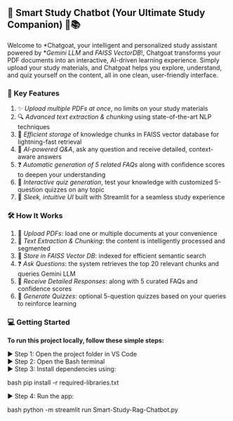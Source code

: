 ## 🤖 Smart Study Chatbot (Your Ultimate Study Companion) 🧠📚 

Welcome to *Chatgoat, your intelligent and personalized study assistant powered by **Gemini LLM* and *FAISS VectorDB*!, Chatgoat transforms your PDF documents into an interactive, AI-driven learning experience. Simply upload your study materials, and Chatgoat helps you explore, understand, and quiz yourself on the content, all in one clean, user-friendly interface.


<h3> 🚀 Key Features </h3>

1. ✨ *Upload multiple PDFs at once*, no limits on your study materials  
2. 🔍 *Advanced text extraction & chunking* using state-of-the-art NLP techniques  
3. 💾 *Efficient storage* of knowledge chunks in FAISS vector database for lightning-fast retrieval  
4. 🤖 *AI-powered Q&A*, ask any question and receive detailed, context-aware answers  
5. ❓ *Automatic generation of 5 related FAQs* along with confidence scores to deepen your understanding  
6. 📝 *Interactive quiz generation*, test your knowledge with customized 5-question quizzes on any topic  
7. 🎨 *Sleek, intuitive UI* built with Streamlit for a seamless study experience


<h3> 🛠 How It Works </h3>

1. 📄 *Upload PDFs*: load one or multiple documents at your convenience  
2. 🧠 *Text Extraction & Chunking*: the content is intelligently processed and segmented  
3. 💽 *Store in FAISS Vector DB*: indexed for efficient semantic search  
4. ❓ *Ask Questions*: the system retrieves the top 20 relevant chunks and queries Gemini LLM  
5. 💬 *Receive Detailed Responses*: along with 5 curated FAQs and confidence scores  
6. 🎯 *Generate Quizzes*: optional 5-question quizzes based on your queries to reinforce learning


<h3> 💻 Getting Started </h3>

<b>To run this project locally, follow these simple steps:</b> <br>

▶ Step 1: Open the project folder in VS Code <br>
▶ Step 2: Open the Bash terminal <br>
▶ Step 3: Install dependencies using: <br>

bash
pip install -r required-libraries.txt


▶ Step 4: Run the app: <br>

bash
python -m streamlit run Smart-Study-Rag-Chatbot.py
